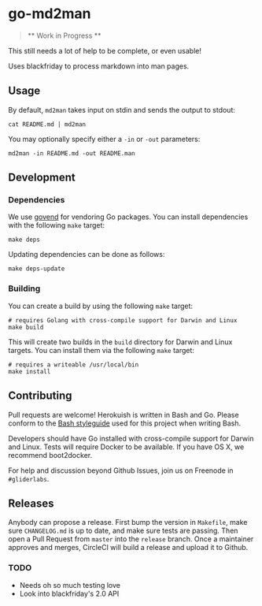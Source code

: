 # go-md2man

> ** Work in Progress **

This still needs a lot of help to be complete, or even usable!

Uses blackfriday to process markdown into man pages.

## Usage

By default, `md2man` takes input on stdin and sends the output to stdout:

```shell
cat README.md | md2man
```

You may optionally specify either a `-in` or `-out` parameters:

```shell
md2man -in README.md -out README.man
```

## Development

### Dependencies

We use [govend](https://github.com/govend/govend) for vendoring Go packages.
You can install dependencies with the following `make` target:

```shell
make deps
```

Updating dependencies can be done as follows:

```shell
make deps-update
```

### Building

You can create a build by using the following `make` target:

```shell
# requires Golang with cross-compile support for Darwin and Linux
make build
```

This will create two builds in the `build` directory for Darwin and 
Linux targets. You can install them via the following `make` target:

```shell
# requires a writeable /usr/local/bin
make install
```

## Contributing

Pull requests are welcome! Herokuish is written in Bash and Go. Please conform to the [Bash styleguide](https://github.com/progrium/bashstyle) used for this project when writing Bash.

Developers should have Go installed with cross-compile support for Darwin and Linux. Tests will require Docker to be available. If you have OS X, we recommend boot2docker.

For help and discussion beyond Github Issues, join us on Freenode in `#gliderlabs`.

## Releases

Anybody can propose a release. First bump the version in `Makefile`, make sure `CHANGELOG.md` is up to date, and make sure tests are passing. Then open a Pull Request from `master` into the `release` branch. Once a maintainer approves and merges, CircleCI will build a release and upload it to Github.

### TODO

- Needs oh so much testing love
- Look into blackfriday's 2.0 API
